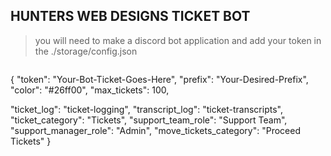 ## HUNTERS WEB DESIGNS TICKET BOT

> you will need to make a discord bot application and add your token in the ./storage/config.json

 > ```json
{
  "token": "Your-Bot-Ticket-Goes-Here",
  "prefix": "Your-Desired-Prefix",
  "color": "#26ff00",
  "max_tickets": 100,
  
  "ticket_log": "ticket-logging",
  "transcript_log": "ticket-transcripts",
  "ticket_category": "Tickets",
  "support_team_role": "Support Team",
  "support_manager_role": "Admin",
  "move_tickets_category": "Proceed Tickets"
}
```